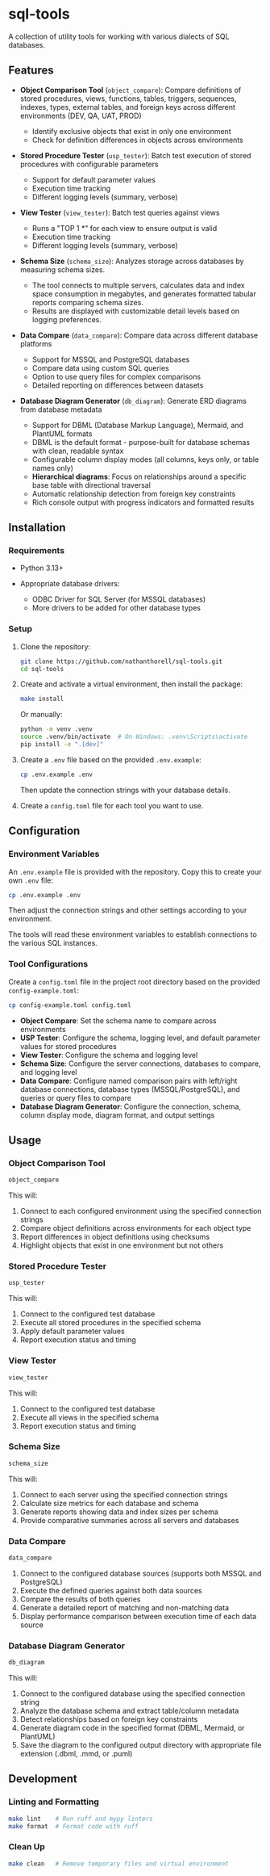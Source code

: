 # sql-tools

A collection of utility tools for working with various dialects of SQL databases.

## Features

- **Object Comparison Tool** (`object_compare`): Compare definitions of stored procedures, views, functions, tables, triggers, sequences, indexes, types, external tables, and foreign keys across different environments (DEV, QA, UAT, PROD)

  - Identify exclusive objects that exist in only one environment
  - Check for definition differences in objects across environments

- **Stored Procedure Tester** (`usp_tester`): Batch test execution of stored procedures with configurable parameters
  - Support for default parameter values
  - Execution time tracking
  - Different logging levels (summary, verbose)

- **View Tester** (`view_tester`): Batch test queries against views
  - Runs a "TOP 1 *" for each view to ensure output is valid
  - Execution time tracking
  - Different logging levels (summary, verbose)

- **Schema Size** (`schema_size`): Analyzes storage across databases by measuring schema sizes.
  - The tool connects to multiple servers, calculates data and index space consumption in megabytes, and generates formatted tabular reports comparing schema sizes.
  - Results are displayed with customizable detail levels based on logging preferences.

- **Data Compare** (`data_compare`): Compare data across different database platforms
  - Support for MSSQL and PostgreSQL databases
  - Compare data using custom SQL queries
  - Option to use query files for complex comparisons
  - Detailed reporting on differences between datasets

- **Database Diagram Generator** (`db_diagram`): Generate ERD diagrams from database metadata
  - Support for DBML (Database Markup Language), Mermaid, and PlantUML formats
  - DBML is the default format - purpose-built for database schemas with clean, readable syntax
  - Configurable column display modes (all columns, keys only, or table names only)
  - **Hierarchical diagrams**: Focus on relationships around a specific base table with directional traversal
  - Automatic relationship detection from foreign key constraints
  - Rich console output with progress indicators and formatted results

## Installation

### Requirements

- Python 3.13+
- Appropriate database drivers:

    - ODBC Driver for SQL Server (for MSSQL databases)
    - More drivers to be added for other database types

### Setup

1. Clone the repository:

   ```bash
   git clone https://github.com/nathanthorell/sql-tools.git
   cd sql-tools
   ```

2. Create and activate a virtual environment, then install the package:

   ```bash
   make install
   ```

   Or manually:

   ```bash
   python -m venv .venv
   source .venv/bin/activate  # On Windows: .venv\Scripts\activate
   pip install -e ".[dev]"
   ```

3. Create a `.env` file based on the provided `.env.example`:

   ```bash
   cp .env.example .env
   ```

   Then update the connection strings with your database details.

4. Create a `config.toml` file for each tool you want to use.

## Configuration

### Environment Variables

An `.env.example` file is provided with the repository. Copy this to create your own `.env` file:

```bash
cp .env.example .env
```

Then adjust the connection strings and other settings according to your environment.

The tools will read these environment variables to establish connections to the various SQL instances.

### Tool Configurations

Create a `config.toml` file in the project root directory based on the provided `config-example.toml`:

```bash
cp config-example.toml config.toml
```

- **Object Compare**: Set the schema name to compare across environments
- **USP Tester**: Configure the schema, logging level, and default parameter values for stored procedures
- **View Tester**: Configure the schema and logging level
- **Schema Size**: Configure the server connections, databases to compare, and logging level
- **Data Compare**: Configure named comparison pairs with left/right database connections, database types (MSSQL/PostgreSQL), and queries or query files to compare
- **Database Diagram Generator**: Configure the connection, schema, column display mode, diagram format, and output settings

## Usage

### Object Comparison Tool

```bash
object_compare
```

This will:

1. Connect to each configured environment using the specified connection strings
1. Compare object definitions across environments for each object type
1. Report differences in object definitions using checksums
1. Highlight objects that exist in one environment but not others

### Stored Procedure Tester

```bash
usp_tester
```

This will:

1. Connect to the configured test database
1. Execute all stored procedures in the specified schema
1. Apply default parameter values
1. Report execution status and timing

### View Tester

```bash
view_tester
```

This will:

1. Connect to the configured test database
1. Execute all views in the specified schema
1. Report execution status and timing

### Schema Size

```bash
schema_size
```

This will:

1. Connect to each server using the specified connection strings
1. Calculate size metrics for each database and schema
1. Generate reports showing data and index sizes per schema
1. Provide comparative summaries across all servers and databases

### Data Compare

```bash
data_compare
```

1. Connect to the configured database sources (supports both MSSQL and PostgreSQL)
1. Execute the defined queries against both data sources
1. Compare the results of both queries
1. Generate a detailed report of matching and non-matching data
1. Display performance comparison between execution time of each data source

### Database Diagram Generator

```bash
db_diagram
```

This will:

1. Connect to the configured database using the specified connection string
1. Analyze the database schema and extract table/column metadata
1. Detect relationships based on foreign key constraints
1. Generate diagram code in the specified format (DBML, Mermaid, or PlantUML)
1. Save the diagram to the configured output directory with appropriate file extension (.dbml, .mmd, or .puml)

## Development

### Linting and Formatting

```bash
make lint    # Run ruff and mypy linters
make format  # Format code with ruff
```

### Clean Up

```bash
make clean   # Remove temporary files and virtual environment
```
